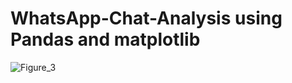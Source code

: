 # WhatsApp-Chat-Analysis using Pandas and matplotlib
![Figure_3](https://user-images.githubusercontent.com/43938345/84258732-51980d80-ab0f-11ea-9bd9-e9f7d17cbb27.png)
